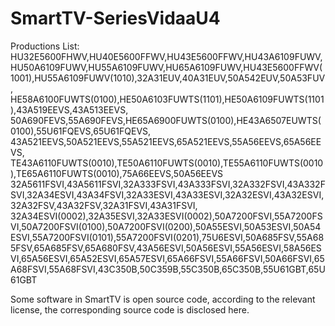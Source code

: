 # SmartTV-SeriesVidaaU4
Productions List:
HU32E5600FHWV,HU40E5600FFWV,HU43E5600FFWV,HU43A6109FUWV,HU50A6109FUWV,HU55A6109FUWV,HU65A6109FUWV,HU43E5600FFWV(1001),HU55A6109FUWV(1010),32A31EUV,40A31EUV,50A542EUV,50A53FUV,
HE58A6100FUWTS(0100),HE50A6103FUWTS(1101),HE50A6109FUWTS(1101),43A519EEVS,43A513EEVS,
50A690FEVS,55A690FEVS,HE65A6900FUWTS(0100),HE43A6507EUWTS(0100),55U61FQEVS,65U61FQEVS,
43A521EEVS,50A521EEVS,55A521EEVS,65A521EEVS,55A56EEVS,65A56EEVS,
TE43A6110FUWTS(0010),TE50A6110FUWTS(0010),TE55A6110FUWTS(0010),TE65A6110FUWTS(0010),75A66EEVS,50A56EEVS
32A5611FSVI,43A5611FSVI,32A333FSVI,43A333FSVI,32A332FSVI,43A332FSVI,32A34ESVI,43A34FSVI,32A33ESVI,43A33ESVI,32A32ESVI,43A32ESVI,32A32FSV,43A32FSV,32A31FSVI,43A31FSVI,
32A34ESVI(0002),32A35ESVI,32A33ESVI(0002),50A7200FSVI,55A7200FSVI,50A7200FSVI(0100),50A7200FSVI(0200),50A55ESVI,50A53ESVI,50A54ESVI,55A7200FSVI(0101),55A7200FSVI(0201),75U6ESVI,50A685FSV,55A685FSV,65A685FSV,65A680FSV,43A56ESVI,50A56ESVI,55A56ESVI,58A56ESVI,65A56ESVI,65A52ESVI,65A57ESVI,65A66FSVI,55A66FSVI,50A66FSVI,65A68FSVI,55A68FSVI,43C350B,50C359B,55C350B,65C350B,55U61GBT,65U61GBT

Some software in SmartTV is open source code, according to the relevant license, the corresponding source code is disclosed here.
